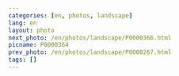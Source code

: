 ```yaml
---
categories: [en, photos, landscape]
lang: en
layout: photo
next_photo: /en/photos/landscape/P0000366.html
picname: P0000364
prev_photo: /en/photos/landscape/P0000267.html
tags: []
---
```

